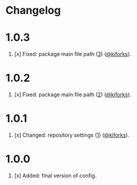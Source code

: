 # Changelog

<a name="1.0.3"></a>
# 1.0.3

1. [x] Fixed: package main file path ([3](https://github.com/kiforks/kifor-prettier-config/pull/3)) ([@kiforks](https://github.com/kiforks)).

<a name="1.0.2"></a>
# 1.0.2

1. [x] Fixed: package main file path ([2](https://github.com/kiforks/kifor-prettier-config/pull/2)) ([@kiforks](https://github.com/kiforks)).

<a name="1.0.1"></a>
# 1.0.1

1. [x] Changed: repository settings ([1](https://github.com/kiforks/kifor-prettier-config/pull/1)) ([@kiforks](https://github.com/kiforks)).


<a name="1.0.0"></a>
# 1.0.0

1. [x] Added: final version of config.
